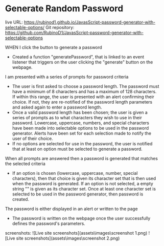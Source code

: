 # Generate Random Password 
live URL: https://rubinod1.github.io/JavasScript-password-generator-with-selectable-options/
Git repository: https://github.com/RubinoD1/JavasScript-password-generator-with-selectable-options

WHEN I click the button to generate a password
- Created a function "generatePassword", that is linked to an event listener that triggers on the user clicking the "generate" button on the webpage.

 I am presented with a series of prompts for password criteria
- The user is first asked to choose a password length. The password must have a minimum  of  8 characters and has a maximum of 128 characters.  If within this range, the user is presented with an alert confirming their choice. If not, they are re-notified of the password length parameters and asked again to enter a password length. 
- Once a valid password length has been chosen; the user is given a series of prompts as to what characters they wish to use in their password. Lowercase, uppercase, numbers, and special characters have been made into selectable options to be used in the password generator. Alerts have been set for each selection made to notify the user of their choice.
- If no options are selected for use in the password, the user is notified that at least on option must be selected to generate a password. 

When all prompts are answered then a password is generated that matches the selected criteria
- If an option is chosen (lowercase, uppercase, number, special characters), then that choice is given its character set that is then used when the password is generated. If an option is not selected, a empty string "" is given as its character set.  Once at least one character set is selected to be used in the password generator, then password is created. 

The password is either displayed in an alert or written to the page
- The password is written on the webpage once the user successfully defines the password's parameters.  


screenshots: 
![Live site screenshots](assets\images\screenshot 1.png)
![Live site screenshots](assets\images\screenshot 2.png)
